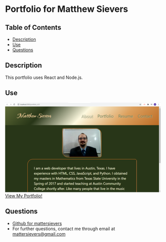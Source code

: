 # Portfolio for Matthew Sievers

## Table of Contents
* [Description](#description)
* [Use](#use)
* [Questions](#questions)

## Description
This portfolio uses React and Node.js.

## Use
![Portfolio](src/assets/pics/portfolio_homepage.png)
[View My Portfolio!](https://mattersievers.github.io/portfolio_v2.0/)


## Questions

- [Github for mattersievers](http://www.github.com/mattersievers)
- For further questions, contact me through email at mattersievers@gmail.com

